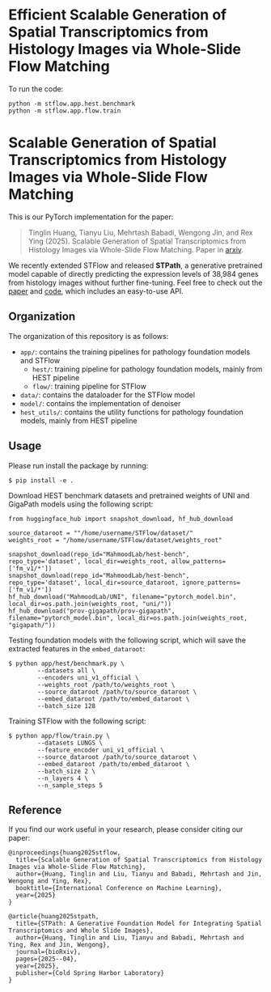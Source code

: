 # Efficient Scalable Generation of Spatial Transcriptomics from Histology Images via Whole-Slide Flow Matching

To run the code:
```
python -m stflow.app.hest.benchmark
python -m stflow.app.flow.train
```

# Scalable Generation of Spatial Transcriptomics from Histology Images via Whole-Slide Flow Matching

This is our PyTorch implementation for the paper:

> Tinglin Huang, Tianyu Liu, Mehrtash Babadi, Wengong Jin, and Rex Ying (2025). Scalable Generation of Spatial Transcriptomics from Histology Images via Whole-Slide Flow Matching. Paper in [arxiv](https://arxiv.org/pdf/2506.05361).

We recently extended STFlow and released **STPath**, a generative pretrained model capable of directly predicting the expression levels of 38,984 genes from histology images without further fine-tuning. Feel free to check out the [paper](https://www.biorxiv.org/content/10.1101/2025.04.19.649665v2.abstract) and [code](https://github.com/Graph-and-Geometric-Learning/STPath), which includes an easy-to-use API.

## Organization

The organization of this repository is as follows:
- `app/`: contains the training pipelines for pathology foundation models and STFlow
    - `hest/`: training pipeline for pathology foundation models, mainly from HEST pipeline
    - `flow/`: training pipeline for STFlow
- `data/`: contains the dataloader for the STFlow model
- `model/`: contains the implementation of denoiser
- `hest_utils/`: contains the utility functions for pathology foundation models, mainly from HEST pipeline


## Usage

Please run install the package by running:

```
$ pip install -e .
```

Download HEST benchmark datasets and pretrained weights of UNI and GigaPath models using the following script:
```
from huggingface_hub import snapshot_download, hf_hub_download

source_dataroot = ""/home/username/STFlow/dataset/"
weights_root = "/home/username/STFlow/dataset/weights_root"

snapshot_download(repo_id="MahmoodLab/hest-bench", repo_type='dataset', local_dir=weights_root, allow_patterns=['fm_v1/*'])
snapshot_download(repo_id="MahmoodLab/hest-bench", repo_type='dataset', local_dir=source_dataroot, ignore_patterns=['fm_v1/*'])
hf_hub_download("MahmoodLab/UNI", filename="pytorch_model.bin", local_dir=os.path.join(weights_root, "uni/"))
hf_hub_download("prov-gigapath/prov-gigapath", filename="pytorch_model.bin", local_dir=os.path.join(weights_root, "gigapath/"))
```

Testing foundation models with the following script, which will save the extracted features in the `embed_dataroot`:
```
$ python app/hest/benchmark.py \
        --datasets all \
        --encoders uni_v1_official \
        --weights_root /path/to/weights_root \
        --source_dataroot /path/to/source_dataroot \
        --embed_dataroot /path/to/embed_dataroot \
        --batch_size 128
```

Training STFlow with the following script:
```
$ python app/flow/train.py \
        --datasets LUNGS \
        --feature_encoder uni_v1_official \
        --source_dataroot /path/to/source_dataroot \
        --embed_dataroot /path/to/embed_dataroot \
        --batch_size 2 \
        --n_layers 4 \
        --n_sample_steps 5
```

## Reference

If you find our work useful in your research, please consider citing our paper:

```
@inproceedings{huang2025stflow,
  title={Scalable Generation of Spatial Transcriptomics from Histology Images via Whole-Slide Flow Matching},
  author={Huang, Tinglin and Liu, Tianyu and Babadi, Mehrtash and Jin, Wengong and Ying, Rex},
  booktitle={International Conference on Machine Learning},
  year={2025}
}

@article{huang2025stpath,
  title={STPath: A Generative Foundation Model for Integrating Spatial Transcriptomics and Whole Slide Images},
  author={Huang, Tinglin and Liu, Tianyu and Babadi, Mehrtash and Ying, Rex and Jin, Wengong},
  journal={bioRxiv},
  pages={2025--04},
  year={2025},
  publisher={Cold Spring Harbor Laboratory}
}
```
